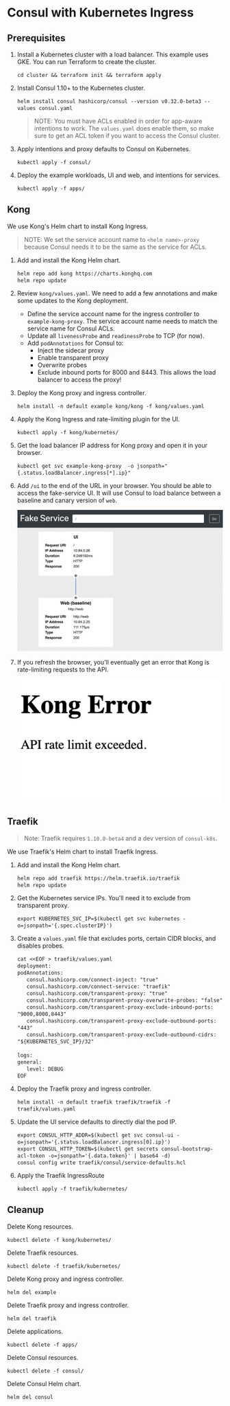 # Consul with Kubernetes Ingress

## Prerequisites

1. Install a Kubernetes cluster with a load balancer. This example
   uses GKE. You can run Terraform to create the cluster.
   ```shell
   cd cluster && terraform init && terraform apply
   ```

1. Install Consul 1.10+ to the Kubernetes cluster.
   ```shell
   helm install consul hashicorp/consul --version v0.32.0-beta3 --values consul.yaml
   ```

   > NOTE: You must have ACLs enabled in order for app-aware intentions to work. The
     `values.yaml` does enable them, so make sure to get an ACL token if you want to
     access the Consul cluster.

1. Apply intentions and proxy defaults to Consul on Kubernetes.
   ```shell
   kubectl apply -f consul/
   ```

1. Deploy the example workloads, UI and web, and intentions for
   services.
   ```shell
   kubectl apply -f apps/
   ```

## Kong

We use Kong's Helm chart to install Kong Ingress.

> NOTE: We set the service account name to `<helm name>-proxy`
  because Consul needs it to be the same as the service for ACLs.

1. Add and install the Kong Helm chart.
   ```shell
   helm repo add kong https://charts.konghq.com
   helm repo update
   ```

1. Review `kong/values.yaml`. We need to add a few annotations and make some
   updates to the Kong deployment.
   - Define the service account name for the ingress controller to `example-kong-proxy`.
     The service account name needs to match the service name for Consul ACLs.
   - Update all `livenessProbe` and `readinessProbe` to TCP (for now).
   - Add `podAnnotations` for Consul to:
     - Inject the sidecar proxy
     - Enable transparent proxy
     - Overwrite probes
     - Exclude inbound ports for 8000 and 8443. This allows the load balancer
       to access the proxy!

1. Deploy the Kong proxy and ingress controller.
   ```shell
   helm install -n default example kong/kong -f kong/values.yaml
   ```

1. Apply the Kong Ingress and rate-limiting plugin for the UI.
   ```shell
   kubectl apply -f kong/kubernetes/
   ```

1. Get the load balancer IP address for Kong proxy and open it in your browser.
   ```shell
   kubectl get svc example-kong-proxy  -o jsonpath="{.status.loadBalancer.ingress[*].ip}"
   ```

1. Add `/ui` to the end of the URL in your browser.
   You should be able to access the fake-service UI. It will use Consul to load balance
   between a baseline and canary version of `web`.

   ![](img/kong-fake-service.png)

1. If you refresh the browser, you'll eventually get an error that Kong is rate-limiting
   requests to the API.

   ![](img/kong-fake-service-rate-limit.png)

## Traefik

> Note: Traefik requires `1.10.0-beta4` and a dev version of `consul-k8s`.

We use Traefik's Helm chart to install Traefik Ingress.

1. Add and install the Kong Helm chart.
   ```shell
   helm repo add traefik https://helm.traefik.io/traefik
   helm repo update
   ```

1. Get the Kubernetes service IPs. You'll need it to exclude from transparent proxy.
   ```shell
   export KUBERNETES_SVC_IP=$(kubectl get svc kubernetes -o=jsonpath='{.spec.clusterIP}')
   ```

1. Create a `values.yaml` file that excludes ports, certain CIDR blocks, and disables
   probes.
   ```shell
   cat <<EOF > traefik/values.yaml
   deployment:
   podAnnotations:
      consul.hashicorp.com/connect-inject: "true"
      consul.hashicorp.com/connect-service: "traefik"
      consul.hashicorp.com/transparent-proxy: "true"
      consul.hashicorp.com/transparent-proxy-overwrite-probes: "false"
      consul.hashicorp.com/transparent-proxy-exclude-inbound-ports: "9000,8000,8443"
      consul.hashicorp.com/transparent-proxy-exclude-outbound-ports: "443"
      consul.hashicorp.com/transparent-proxy-exclude-outbound-cidrs: "${KUBERNETES_SVC_IP}/32"

   logs:
   general:
      level: DEBUG
   EOF
   ```

1. Deploy the Traefik proxy and ingress controller.
   ```shell
   helm install -n default traefik traefik/traefik -f traefik/values.yaml
   ```

1. Update the UI service defaults to directly dial the pod IP.
   ```shell
   export CONSUL_HTTP_ADDR=$(kubectl get svc consul-ui -o=jsonpath='{.status.loadBalancer.ingress[0].ip}')
   export CONSUL_HTTP_TOKEN=$(kubectl get secrets consul-bootstrap-acl-token -o=jsonpath='{.data.token}' | base64 -d)
   consul config write traefik/consul/service-defaults.hcl
   ```

1. Apply the Traefik IngressRoute
   ```shell
   kubectl apply -f traefik/kubernetes/
   ```

## Cleanup

Delete Kong resources.

```shell
kubectl delete -f kong/kubernetes/
```


Delete Traefik resources.

```shell
kubectl delete -f traefik/kubernetes/
```

Delete Kong proxy and ingress controller.

```shell
helm del example
```

Delete Traefik proxy and ingress controller.

```shell
helm del traefik
```

Delete applications.

```shell
kubectl delete -f apps/
```

Delete Consul resources.

```shell
kubectl delete -f consul/
```

Delete Consul Helm chart.

```shell
helm del consul
```